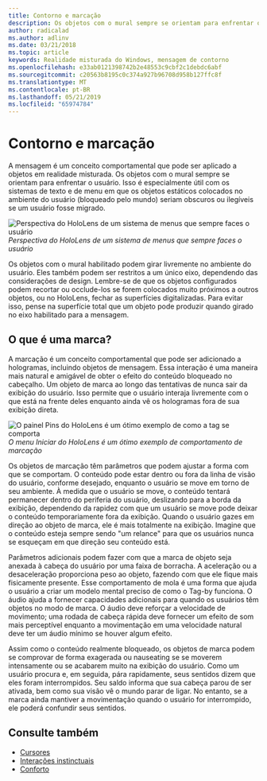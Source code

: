 ```yaml
---
title: Contorno e marcação
description: Os objetos com o mural sempre se orientam para enfrentar o usuário.
author: radicalad
ms.author: adlinv
ms.date: 03/21/2018
ms.topic: article
keywords: Realidade misturada do Windows, mensagem de contorno
ms.openlocfilehash: e33ab0121398742b2e48553c9cbf2c1debdc6abf
ms.sourcegitcommit: c20563b8195c0c374a927b96708d958b127ffc8f
ms.translationtype: MT
ms.contentlocale: pt-BR
ms.lasthandoff: 05/21/2019
ms.locfileid: "65974784"
---
```

# <a name="billboarding-and-tag-along"></a>Contorno e marcação

A mensagem é um conceito comportamental que pode ser aplicado a objetos em realidade misturada. Os objetos com o mural sempre se orientam para enfrentar o usuário. Isso é especialmente útil com os sistemas de texto e de menu em que os objetos estáticos colocados no ambiente do usuário (bloqueado pelo mundo) seriam obscuros ou ilegíveis se um usuário fosse migrado.

![Perspectiva do HoloLens de um sistema de menus que sempre faces o usuário](images/billboarding-fragments.gif)<br>
*Perspectiva do HoloLens de um sistema de menus que sempre faces o usuário*

Os objetos com o mural habilitado podem girar livremente no ambiente do usuário. Eles também podem ser restritos a um único eixo, dependendo das considerações de design. Lembre-se de que os objetos configurados podem recortar ou occlude-los se forem colocados muito próximos a outros objetos, ou no HoloLens, fechar as superfícies digitalizadas. Para evitar isso, pense na superfície total que um objeto pode produzir quando girado no eixo habilitado para a mensagem.

## <a name="what-is-a-tag-along"></a>O que é uma marca?

A marcação é um conceito comportamental que pode ser adicionado a hologramas, incluindo objetos de mensagem. Essa interação é uma maneira mais natural e amigável de obter o efeito do conteúdo bloqueado no cabeçalho. Um objeto de marca ao longo das tentativas de nunca sair da exibição do usuário. Isso permite que o usuário interaja livremente com o que está na frente deles enquanto ainda vê os hologramas fora de sua exibição direta.

![O painel Pins do HoloLens é um ótimo exemplo de como a tag se comporta](images/tagalong-1000px.jpg)<br>
*O menu Iniciar do HoloLens é um ótimo exemplo de comportamento de marcação*

Os objetos de marcação têm parâmetros que podem ajustar a forma com que se comportam. O conteúdo pode estar dentro ou fora da linha de visão do usuário, conforme desejado, enquanto o usuário se move em torno de seu ambiente. À medida que o usuário se move, o conteúdo tentará permanecer dentro do periferia do usuário, deslizando para a borda da exibição, dependendo da rapidez com que um usuário se move pode deixar o conteúdo temporariamente fora da exibição. Quando o usuário gazes em direção ao objeto de marca, ele é mais totalmente na exibição. Imagine que o conteúdo esteja sempre sendo "um relance" para que os usuários nunca se esqueçam em que direção seu conteúdo está.

Parâmetros adicionais podem fazer com que a marca de objeto seja anexada à cabeça do usuário por uma faixa de borracha. A aceleração ou a desaceleração proporciona peso ao objeto, fazendo com que ele fique mais fisicamente presente. Esse comportamento de mola é uma forma que ajuda o usuário a criar um modelo mental preciso de como o Tag-by funciona. O áudio ajuda a fornecer capacidades adicionais para quando os usuários têm objetos no modo de marca. O áudio deve reforçar a velocidade de movimento; uma rodada de cabeça rápida deve fornecer um efeito de som mais perceptível enquanto a movimentação em uma velocidade natural deve ter um áudio mínimo se houver algum efeito.

Assim como o conteúdo realmente bloqueado, os objetos de marca podem se comprovar de forma exagerada ou nauseating se se moverem intensamente ou se acabarem muito na exibição do usuário. Como um usuário procura e, em seguida, pára rapidamente, seus sentidos dizem que eles foram interrompidos. Seu saldo informa que sua cabeça parou de ser ativada, bem como sua visão vê o mundo parar de ligar. No entanto, se a marca ainda mantiver a movimentação quando o usuário for interrompido, ele poderá confundir seus sentidos.

## <a name="see-also"></a>Consulte também
* [Cursores](cursors.md)
* [Interações instinctuais](interaction-fundamentals.md)
* [Conforto](comfort.md)
